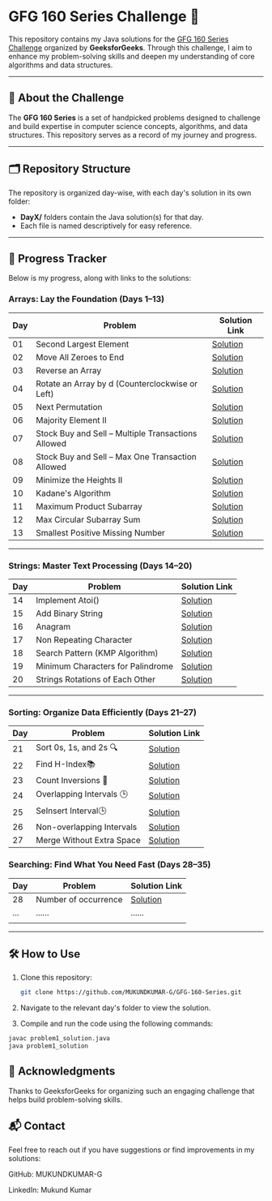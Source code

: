 # GFG 160 Series Challenge 🚀

This repository contains my Java solutions for the [GFG 160 Series Challenge](https://www.geeksforgeeks.org/courses/gfg-160-series) organized by **GeeksforGeeks**. Through this challenge, I aim to enhance my problem-solving skills and deepen my understanding of core algorithms and data structures.

---

## 📖 About the Challenge

The **GFG 160 Series** is a set of handpicked problems designed to challenge and build expertise in computer science concepts, algorithms, and data structures. This repository serves as a record of my journey and progress.

---

## 🗂️ Repository Structure

The repository is organized day-wise, with each day's solution in its own folder:

- **DayX/** folders contain the Java solution(s) for that day.
- Each file is named descriptively for easy reference.

---

## 📅 Progress Tracker

Below is my progress, along with links to the solutions:

### Arrays: Lay the Foundation (Days 1–13)

| Day | Problem                                            | Solution Link                                                                                   |
| --- | -------------------------------------------------- | ----------------------------------------------------------------------------------------------- |
| 01  | Second Largest Element                             | [Solution](<./DAY1(Second%20Largest%20Element)/>)                                               |
| 02  | Move All Zeroes to End                             | [Solution](<./DAY2(Move%20All%20Zeroes%20to%20End)/>)                                           |
| 03  | Reverse an Array                                   | [Solution](<./DAY3(Reverse%20an%20Array)/>)                                                     |
| 04  | Rotate an Array by d (Counterclockwise or Left)    | [Solution](<./DAY4(Rotate%20Array)/>)                                                           |
| 05  | Next Permutation                                   | [Solution](<./DAY5(Next%20Permutation)/>)                                                       |
| 06  | Majority Element II                                | [Solution](<./DAY6(Majority%20Element%20II)/>)                                                  |
| 07  | Stock Buy and Sell – Multiple Transactions Allowed | [Solution](<./DAY7(Stock%20Buy%20and%20Sell%20%E2%80%93%20Multiple%20Transaction%20Allowed)/>)  |
| 08  | Stock Buy and Sell – Max One Transaction Allowed   | [Solution](<./DAY8(Stock%20Buy%20and%20Sell%20%E2%80%93%20Max%20one%20Transaction%20Allowed)/>) |
| 09  | Minimize the Heights II                            | [Solution](<./DAY9(Minimize%20the%20Heights%20II)/>)                                            |
| 10  | Kadane's Algorithm                                 | [Solution](<./DAY10(Kadane's%20Algorithm)/>)                                                    |
| 11  | Maximum Product Subarray                           | [Solution](<./DAY11(Maximum%20Product%20Subarray)/>)                                            |
| 12  | Max Circular Subarray Sum                          | [Solution](<./DAY12(Max%20Circular%20Subarray%20Sum)/>)                                         |
| 13  | Smallest Positive Missing Number                   | [Solution](<./DAY13(Smallest%20Positive%20Missing%20Number)/>)                                  |

---

### Strings: Master Text Processing (Days 14–20)

| Day | Problem                           | Solution Link                                                     |
| --- | --------------------------------- | ----------------------------------------------------------------- |
| 14  | Implement Atoi()                  | [Solution](<./DAY14(Implement%20Atoi)/>)                          |
| 15  | Add Binary String                 | [Solution](<./DAY15(Add%20Binary%20Strings)/>)                    |
| 16  | Anagram                           | [Solution](<./DAY16(Anagram)/>)                                   |
| 17  | Non Repeating Character           | [Solution](<./DAY17(Non%20Repeating%20Character)/>)               |
| 18  | Search Pattern (KMP Algorithm)    | [Solution](<./DAY18(Search%20Pattern%20(KMP-Algorithm))/>)        |
| 19  | Minimum Characters for Palindrome | [Solution](<./DAY19(Min%20Chars%20to%20Add%20for%20Palindrome)/>) |
| 20  | Strings Rotations of Each Other   | [Solution](<./DAY20(Strings%20Rotations%20of%20Each%20Other)/>)   |

---

### Sorting: Organize Data Efficiently (Days 21–27)

| Day | Problem                   | Solution Link                                           |
| --- | ------------------------- | ------------------------------------------------------- |
| 21  | Sort 0s, 1s, and 2s 🔍    | [Solution](<./DAY21(Sort%200s%2C%201s%2C%20and%202s)/>) |
| 22  | Find H-Index📚            | [Solution](<./DAY22(H-Index%20Finder)/>)                |
| 23  | Count Inversions 🧮       | [Solution](<./DAY23(Count%20Inversions)/>)              |
| 24  | Overlapping Intervals 🕒  | [Solution](<./DAY24(Overlapping%20Intervals)/>)         |
| 25  | SeInsert Interval🕒       | [Solution](<./DAY25(Insert%20Interval)/>)               |
| 26  | Non-overlapping Intervals | [Solution](<./DAY26(Non-overlapping%20Intervals)/>)     |
| 27  | Merge Without Extra Space | [Solution](<./DAY27(Merge%20Without%20Extra%20Space)/>) |

### Searching: Find What You Need Fast (Days 28–35)

| Day | Problem              | Solution Link                                    |
| --- | -------------------- | ------------------------------------------------ |
| 28  | Number of occurrence | [Solution](<./DAY28(Number%20of%20occurrence)/>) |
| ... | ......               | ......                                           |
|     |                      |                                                  |

---

## 🛠️ How to Use

1. Clone this repository:
   ```bash
   git clone https://github.com/MUKUNDKUMAR-G/GFG-160-Series.git
   ```
2. Navigate to the relevant day's folder to view the solution.

3. Compile and run the code using the following commands:

```bash
javac problem1_solution.java
java problem1_solution
```

## 🌟 Acknowledgments

Thanks to GeeksforGeeks for organizing such an engaging challenge that helps build problem-solving skills.

## 📬 Contact

Feel free to reach out if you have suggestions or find improvements in my solutions:

GitHub: MUKUNDKUMAR-G

LinkedIn: Mukund Kumar

